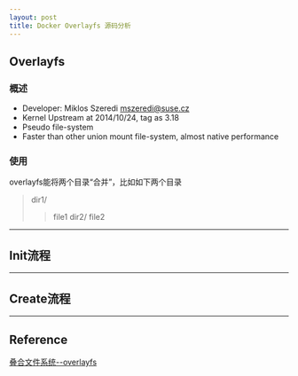 ```yaml
---
layout: post
title: Docker Overlayfs 源码分析
---
```

## Overlayfs
### 概述
*  Developer:  Miklos Szeredi mszeredi@suse.cz
*  Kernel Upstream at 2014/10/24, tag as 3.18
*  Pseudo file-system 
*  Faster than other union mount file-system, almost native performance

### 使用
overlayfs能将两个目录“合并”，比如如下两个目录
> dir1/
>> file1
> dir2/
>> file2



------
## Init流程
------
## Create流程

------

## Reference
[叠合文件系统--overlayfs](http://wenku.baidu.com/view/2c82473ca32d7375a41780ab.html)
